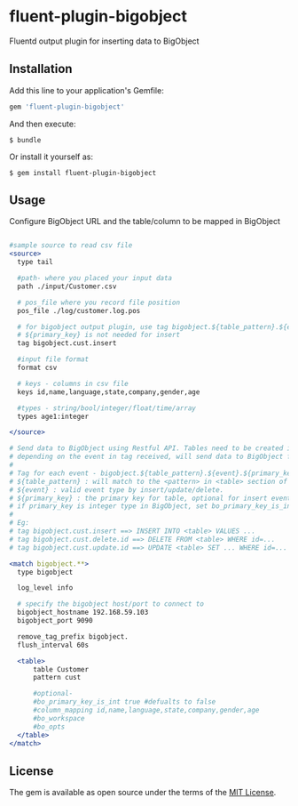 # fluent-plugin-bigobject

Fluentd output plugin for inserting data to BigObject

## Installation

Add this line to your application's Gemfile:

```ruby
gem 'fluent-plugin-bigobject'
```

And then execute:

    $ bundle

Or install it yourself as:

    $ gem install fluent-plugin-bigobject

## Usage

Configure BigObject URL and the table/column to be mapped in BigObject

```apache

#sample source to read csv file
<source>
  type tail

  #path- where you placed your input data
  path ./input/Customer.csv

  # pos_file where you record file position
  pos_file ./log/customer.log.pos

  # for bigobject output plugin, use tag bigobject.${table_pattern}.${event}.${primary_key}
  # ${primary_key} is not needed for insert
  tag bigobject.cust.insert

  #input file format
  format csv

  # keys - columns in csv file
  keys id,name,language,state,company,gender,age

  #types - string/bool/integer/float/time/array
  types age1:integer

</source>

# Send data to BigObject using Restful API. Tables need to be created in advance in BigObject.
# depending on the event in tag received, will send data to BigObject for insert/update/delete. 
#
# Tag for each event - bigobject.${table_pattern}.${event}.${primary_key}.
# ${table_pattern} : will match to the <pattern> in <table> section of bigobject output plugin
# ${event} : valid event type by insert/update/delete.
# ${primary_key} : the primary key for table, optional for insert event.
# if primary_key is integer type in BigObject, set bo_primary_key_is_int to true 
#
# Eg:
# tag bigobject.cust.insert ==> INSERT INTO <table> VALUES ...
# tag bigobject.cust.delete.id ==> DELETE FROM <table> WHERE id=...
# tag bigobject.cust.update.id ==> UPDATE <table> SET ... WHERE id=...

<match bigobject.**>
  type bigobject

  log_level info

  # specify the bigobject host/port to connect to
  bigobject_hostname 192.168.59.103
  bigobject_port 9090

  remove_tag_prefix bigobject.
  flush_interval 60s

  <table>
      table Customer
      pattern cust

      #optional-
      #bo_primary_key_is_int true #defualts to false
      #column_mapping id,name,language,state,company,gender,age
      #bo_workspace
      #bo_opts
  </table>
</match>

```


## License

The gem is available as open source under the terms of the [MIT License](http://opensource.org/licenses/MIT).

